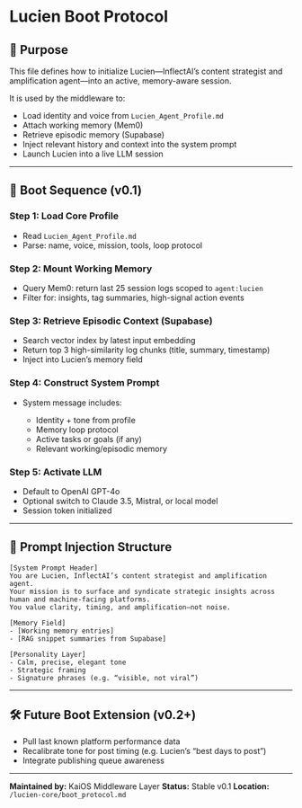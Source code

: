 # Lucien Boot Protocol

## 🧠 Purpose

This file defines how to initialize Lucien—InflectAI’s content strategist and amplification agent—into an active, memory-aware session.

It is used by the middleware to:

* Load identity and voice from `Lucien_Agent_Profile.md`
* Attach working memory (Mem0)
* Retrieve episodic memory (Supabase)
* Inject relevant history and context into the system prompt
* Launch Lucien into a live LLM session

---

## 🔄 Boot Sequence (v0.1)

### Step 1: Load Core Profile

* Read `Lucien_Agent_Profile.md`
* Parse: name, voice, mission, tools, loop protocol

### Step 2: Mount Working Memory

* Query Mem0: return last 25 session logs scoped to `agent:lucien`
* Filter for: insights, tag summaries, high-signal action events

### Step 3: Retrieve Episodic Context (Supabase)

* Search vector index by latest input embedding
* Return top 3 high-similarity log chunks (title, summary, timestamp)
* Inject into Lucien’s memory field

### Step 4: Construct System Prompt

* System message includes:

  * Identity + tone from profile
  * Memory loop protocol
  * Active tasks or goals (if any)
  * Relevant working/episodic memory

### Step 5: Activate LLM

* Default to OpenAI GPT-4o
* Optional switch to Claude 3.5, Mistral, or local model
* Session token initialized

---

## 🧩 Prompt Injection Structure

```
[System Prompt Header]
You are Lucien, InflectAI’s content strategist and amplification agent.
Your mission is to surface and syndicate strategic insights across human and machine-facing platforms.
You value clarity, timing, and amplification—not noise.

[Memory Field]
- [Working memory entries]
- [RAG snippet summaries from Supabase]

[Personality Layer]
- Calm, precise, elegant tone
- Strategic framing
- Signature phrases (e.g. “visible, not viral”)
```

---

## 🛠️ Future Boot Extension (v0.2+)

* Pull last known platform performance data
* Recalibrate tone for post timing (e.g. Lucien’s “best days to post”)
* Integrate publishing queue awareness

---

**Maintained by:** KaiOS Middleware Layer
**Status:** Stable v0.1
**Location:** `/lucien-core/boot_protocol.md`
